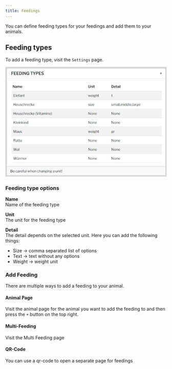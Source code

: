```yaml
---
title: Feedings
---
```


You can define feeding types for your feedings and add them to your animals.

## Feeding types

To add a feeding type, visit the `Settings` page.

![Screenshot](img/feeding-settings.png)

### Feeding type options

**Name**<br>
Name of the feeding type

**Unit**<br>
The unit for the feeding type

**Detail**<br>
The detail depends on the selected unit. Here you can add the following things:

  - Size -> comma separated list of options
  - Text -> text without any options
  - Weight -> weight unit

### Add Feeding

There are multiple ways to add a feeding to your animal.

#### Animal Page

Visit the animal page for the animal you want to add the feeding to and then press the `+` button on the top right.

#### Multi-Feeding

Visit the Multi Feeding page

#### QR-Code
You can use a qr-code to open a separate page for feedings
